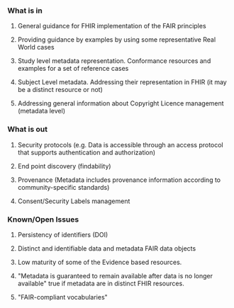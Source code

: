 ### What is in

1.  General guidance for FHIR implementation of the FAIR principles

2.  Providing guidance by examples by using some representative Real
    World cases

3.  Study level metadata representation. Conformance resources and
    examples for a set of reference cases

4.  Subject Level metadata. Addressing their representation in FHIR (it
    may be a distinct resource or not)

5.  Addressing general information about Copyright Licence management
    (metadata level)

### What is out

1.  Security protocols (e.g. Data is accessible through an access
    protocol that supports authentication and authorization)

2.  End point discovery (findability)

3.  Provenance (Metadata includes provenance information according to
    community-specific standards)

4.  Consent/Security Labels management

### Known/Open Issues

1.  Persistency of identifiers (DOI)

2.  Distinct and identifiable data and metadata FAIR data objects

3.  Low maturity of some of the Evidence based resources.

4.  "Metadata is guaranteed to remain available after data is no longer
    available" true if metadata are in distinct FHIR resources. 

5.  "FAIR-compliant vocabularies"
